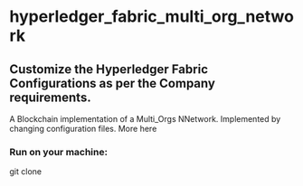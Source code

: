 # hyperledger_fabric_multi_org_network
## Customize the Hyperledger Fabric Configurations as per the Company requirements.

A Blockchain implementation of a Multi_Orgs NNetwork. Implemented by changing configuration files. More here

### Run on your machine:
git clone 

